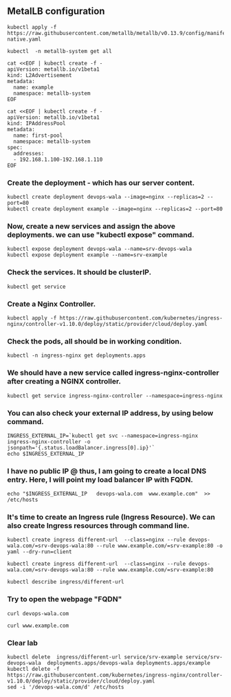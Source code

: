 ## MetalLB configuration
```
kubectl apply -f https://raw.githubusercontent.com/metallb/metallb/v0.13.9/config/manifests/metallb-native.yaml
```
```
kubectl  -n metallb-system get all
```
```
cat <<EOF | kubectl create -f -
apiVersion: metallb.io/v1beta1
kind: L2Advertisement
metadata:
  name: example
  namespace: metallb-system
EOF
```
```
cat <<EOF | kubectl create -f -
apiVersion: metallb.io/v1beta1
kind: IPAddressPool
metadata:
  name: first-pool
  namespace: metallb-system
spec:
  addresses:
  - 192.168.1.100-192.168.1.110
EOF
```


### Create the deployment - which has our server content.

```
kubectl create deployment devops-wala --image=nginx --replicas=2 --port=80
kubectl create deployment example --image=nginx --replicas=2 --port=80
```

### Now, create a new services and assign the above deployments. we can use "kubectl expose" command.
```
kubectl expose deployment devops-wala --name=srv-devops-wala
kubectl expose deployment example --name=srv-example

```

### Check the services. It should be clusterIP.
```
kubectl get service
```

### Create a Nginx Controller.
```
kubectl apply -f https://raw.githubusercontent.com/kubernetes/ingress-nginx/controller-v1.10.0/deploy/static/provider/cloud/deploy.yaml
```

### Check the pods, all should be in working condition.
```
kubectl -n ingress-nginx get deployments.apps 
```

### We should have a new service called ingress-nginx-controller after creating a NGINX controller.

```
kubectl get service ingress-nginx-controller --namespace=ingress-nginx
```

### You can also check your external IP address, by using below command.
```
INGRESS_EXTERNAL_IP=`kubectl get svc --namespace=ingress-nginx ingress-nginx-controller -o jsonpath='{.status.loadBalancer.ingress[0].ip}'`
echo $INGRESS_EXTERNAL_IP
```

### I have no public IP @ thus, I am going to create a local DNS entry. Here, I will point my load balancer IP with FQDN.
```
echo "$INGRESS_EXTERNAL_IP   devops-wala.com  www.example.com"  >> /etc/hosts
```


### It's time to create an Ingress rule (Ingress Resource). We can also create Ingress resources through command line. 

```
kubectl create ingress different-url  --class=nginx --rule devops-wala.com/=srv-devops-wala:80 --rule www.example.com/=srv-example:80 -o yaml --dry-run=client
```

```
kubectl create ingress different-url  --class=nginx --rule devops-wala.com/=srv-devops-wala:80 --rule www.example.com/=srv-example:80
```


```
kubectl describe ingress/different-url

```

### Try to open the webpage "FQDN"
```
curl devops-wala.com
```
```
curl www.example.com
```


### Clear lab
```
kubectl delete  ingress/different-url service/srv-example service/srv-devops-wala  deployments.apps/devops-wala deployments.apps/example  
kubectl delete -f https://raw.githubusercontent.com/kubernetes/ingress-nginx/controller-v1.10.0/deploy/static/provider/cloud/deploy.yaml
sed -i '/devops-wala.com/d' /etc/hosts 
```


